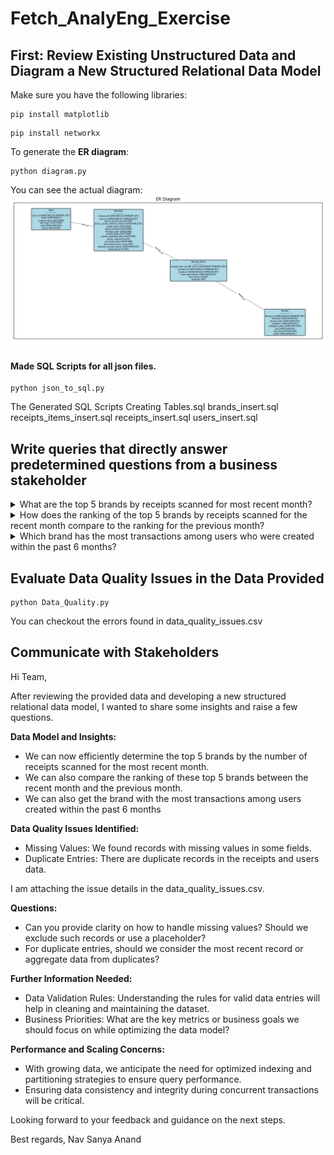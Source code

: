 # Fetch_AnalyEng_Exercise

## First: Review Existing Unstructured Data and Diagram a New Structured Relational Data Model

Make sure you have the following libraries:
```
pip install matplotlib
```

```
pip install networkx
```

To generate the <b>ER diagram</b>:
```
python diagram.py
```

You can see the actual diagram:
<img src="ER_Diagram.png" alt="Diagram">

#### Made SQL Scripts for all json files.
```
python json_to_sql.py
```

The Generated SQL Scripts
Creating Tables.sql
brands_insert.sql
receipts_items_insert.sql
receipts_insert.sql
users_insert.sql

## Write queries that directly answer predetermined questions from a business stakeholder

<details>
        <summary>What are the top 5 brands by receipts scanned for most recent month?</summary>
                       
        WITH RecentMonth AS (
            SELECT 
                    b.name AS brand_name,
                    COUNT(r.receipt_id) AS receipt_count
            FROM 
                    Receipts r
            JOIN 
                    Receipt_Items ri ON r.receipt_id = ri.receipt_id
            JOIN 
                    Brands b ON ri.brand_id = b.brand_id
            WHERE 
                    r.date_scanned >= DATE_FORMAT(NOW() - INTERVAL 1 MONTH, '%Y-%m-01')
                    AND r.date_scanned < DATE_FORMAT(NOW(), '%Y-%m-01')
            GROUP BY 
                    b.name
            ORDER BY 
                    receipt_count DESC
            LIMIT 5
            );
</details>

<details>
        <summary>How does the ranking of the top 5 brands by receipts scanned for the recent month compare to the ranking for the previous month?</summary>

        -- Get the top 5 brands for the most recent month
        WITH RecentMonth AS (
        SELECT 
                b.name AS brand_name,
                COUNT(r.receipt_id) AS receipt_count
        FROM 
                Receipts r
        JOIN 
                Receipt_Items ri ON r.receipt_id = ri.receipt_id
        JOIN 
                Brands b ON ri.brand_id = b.brand_id
        WHERE 
                r.date_scanned >= DATE_FORMAT(NOW() - INTERVAL 1 MONTH, '%Y-%m-01')
                AND r.date_scanned < DATE_FORMAT(NOW(), '%Y-%m-01')
        GROUP BY 
                b.name
        ORDER BY 
                receipt_count DESC
        LIMIT 5
        ),
        -- Get the top 5 brands for the previous month
        PreviousMonth AS (
        SELECT 
                b.name AS brand_name,
                COUNT(r.receipt_id) AS receipt_count
        FROM 
                Receipts r
        JOIN 
                Receipt_Items ri ON r.receipt_id = ri.receipt_id
        JOIN 
                Brands b ON ri.brand_id = b.brand_id
        WHERE 
                r.date_scanned >= DATE_FORMAT(NOW() - INTERVAL 2 MONTH, '%Y-%m-01')
                AND r.date_scanned < DATE_FORMAT(NOW() - INTERVAL 1 MONTH, '%Y-%m-01')
        GROUP BY 
                b.name
        ORDER BY 
                receipt_count DESC
        LIMIT 5
        )
        -- Compare the top brands between the two months
        SELECT 
        rm.brand_name AS recent_month_brand,
        rm.receipt_count AS recent_month_count,
        pm.brand_name AS previous_month_brand,
        pm.receipt_count AS previous_month_count
        FROM 
        RecentMonth rm
        LEFT JOIN 
        PreviousMonth pm ON rm.brand_name = pm.brand_name
        UNION
        SELECT 
        pm.brand_name AS recent_month_brand,
        NULL AS recent_month_count,
        pm.brand_name AS previous_month_brand,
        pm.receipt_count AS previous_month_count
        FROM 
        PreviousMonth pm
        LEFT JOIN 
        RecentMonth rm ON pm.brand_name = rm.brand_name
        WHERE 
        rm.brand_name IS NULL;

</details>

<details>
        <summary>Which brand has the most transactions among users who were created within the past 6 months?</summary>

       -- Get the brand with the most transactions among users created within the past 6 months
        SELECT 
        b.name AS brand_name,
        COUNT(ri.receipt_item_id) AS transaction_count
        FROM 
        Users u
        JOIN 
        Receipts r ON u.user_id = r.user_id
        JOIN 
        Receipt_Items ri ON r.receipt_id = ri.receipt_id
        JOIN 
        Brands b ON ri.brand_id = b.brand_id
        WHERE 
        u.created_date >= NOW() - INTERVAL 6 MONTH
        GROUP BY 
        b.name
        ORDER BY 
        transaction_count DESC
        LIMIT 1;
  

</details>

## Evaluate Data Quality Issues in the Data Provided

```
python Data_Quality.py
```

You can checkout the errors found in data_quality_issues.csv

## Communicate with Stakeholders
Hi Team,

After reviewing the provided data and developing a new structured relational data model, I wanted to share some insights and raise a few questions.

<b>Data Model and Insights:</b>

* We can now efficiently determine the top 5 brands by the number of receipts scanned for the most recent month.
* We can also compare the ranking of these top 5 brands between the recent month and the previous month.
* We can also get the brand with the most transactions among users created within the past 6 months

<b>Data Quality Issues Identified:</b>

* Missing Values: We found records with missing values in some fields. 
* Duplicate Entries: There are duplicate records in the receipts and users data.

I am attaching the issue details in the data_quality_issues.csv.

<b>Questions:</b>

* Can you provide clarity on how to handle missing values? Should we exclude such records or use a placeholder?
* For duplicate entries, should we consider the most recent record or aggregate data from duplicates?

<b>Further Information Needed:</b>

* Data Validation Rules: Understanding the rules for valid data entries will help in cleaning and maintaining the dataset.
* Business Priorities: What are the key metrics or business goals we should focus on while optimizing the data model?

<b>Performance and Scaling Concerns:</b>

* With growing data, we anticipate the need for optimized indexing and partitioning strategies to ensure query performance.
* Ensuring data consistency and integrity during concurrent transactions will be critical.

Looking forward to your feedback and guidance on the next steps.

Best regards,
Nav Sanya Anand

